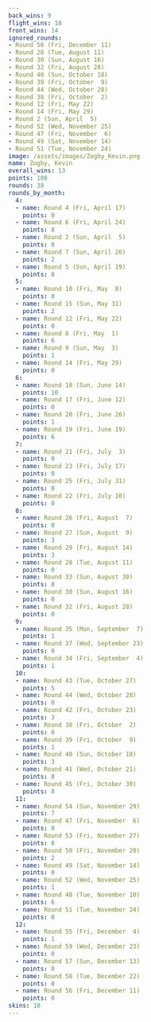 ```yaml
---
back_wins: 9
flight_wins: 18
front_wins: 14
ignored_rounds:
- Round 56 (Fri, December 11)
- Round 28 (Tue, August 11)
- Round 30 (Sun, August 16)
- Round 32 (Fri, August 28)
- Round 40 (Sun, October 18)
- Round 39 (Fri, October  9)
- Round 44 (Wed, October 28)
- Round 38 (Fri, October  2)
- Round 12 (Fri, May 22)
- Round 14 (Fri, May 29)
- Round 2 (Sun, April  5)
- Round 52 (Wed, November 25)
- Round 47 (Fri, November  6)
- Round 49 (Sat, November 14)
- Round 51 (Tue, November 24)
image: /assets/images/Zogby_Kevin.png
name: Zogby, Kevin
overall_wins: 13
points: 108
rounds: 38
rounds_by_month:
  4:
  - name: Round 4 (Fri, April 17)
    points: 0
  - name: Round 6 (Fri, April 24)
    points: 8
  - name: Round 2 (Sun, April  5)
    points: 0
  - name: Round 7 (Sun, April 26)
    points: 2
  - name: Round 5 (Sun, April 19)
    points: 8
  5:
  - name: Round 10 (Fri, May  8)
    points: 0
  - name: Round 15 (Sun, May 31)
    points: 2
  - name: Round 12 (Fri, May 22)
    points: 0
  - name: Round 8 (Fri, May  1)
    points: 6
  - name: Round 9 (Sun, May  3)
    points: 1
  - name: Round 14 (Fri, May 29)
    points: 0
  6:
  - name: Round 18 (Sun, June 14)
    points: 10
  - name: Round 17 (Fri, June 12)
    points: 0
  - name: Round 20 (Fri, June 26)
    points: 1
  - name: Round 19 (Fri, June 19)
    points: 6
  7:
  - name: Round 21 (Fri, July  3)
    points: 0
  - name: Round 23 (Fri, July 17)
    points: 0
  - name: Round 25 (Fri, July 31)
    points: 0
  - name: Round 22 (Fri, July 10)
    points: 0
  8:
  - name: Round 26 (Fri, August  7)
    points: 0
  - name: Round 27 (Sun, August  9)
    points: 3
  - name: Round 29 (Fri, August 14)
    points: 3
  - name: Round 28 (Tue, August 11)
    points: 0
  - name: Round 33 (Sun, August 30)
    points: 8
  - name: Round 30 (Sun, August 16)
    points: 0
  - name: Round 32 (Fri, August 28)
    points: 0
  9:
  - name: Round 35 (Mon, September  7)
    points: 1
  - name: Round 37 (Wed, September 23)
    points: 0
  - name: Round 34 (Fri, September  4)
    points: 1
  10:
  - name: Round 43 (Tue, October 27)
    points: 5
  - name: Round 44 (Wed, October 28)
    points: 0
  - name: Round 42 (Fri, October 23)
    points: 3
  - name: Round 38 (Fri, October  2)
    points: 0
  - name: Round 39 (Fri, October  9)
    points: 1
  - name: Round 40 (Sun, October 18)
    points: 3
  - name: Round 41 (Wed, October 21)
    points: 8
  - name: Round 45 (Fri, October 30)
    points: 8
  11:
  - name: Round 54 (Sun, November 29)
    points: 7
  - name: Round 47 (Fri, November  6)
    points: 0
  - name: Round 53 (Fri, November 27)
    points: 8
  - name: Round 50 (Fri, November 20)
    points: 2
  - name: Round 49 (Sat, November 14)
    points: 0
  - name: Round 52 (Wed, November 25)
    points: 1
  - name: Round 48 (Tue, November 10)
    points: 6
  - name: Round 51 (Tue, November 24)
    points: 0
  12:
  - name: Round 55 (Fri, December  4)
    points: 1
  - name: Round 59 (Wed, December 23)
    points: 0
  - name: Round 57 (Sun, December 13)
    points: 0
  - name: Round 58 (Tue, December 22)
    points: 0
  - name: Round 56 (Fri, December 11)
    points: 0
skins: 10
---
```

